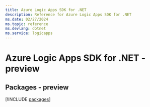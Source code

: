 ```yaml
---
title: Azure Logic Apps SDK for .NET
description: Reference for Azure Logic Apps SDK for .NET
ms.date: 02/27/2024
ms.topic: reference
ms.devlang: dotnet
ms.service: logicapps
---
```

# Azure Logic Apps SDK for .NET - preview
## Packages - preview
[!INCLUDE [packages](logic-apps-index.md)]